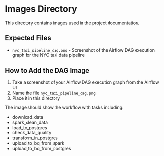 # Images Directory

This directory contains images used in the project documentation.

## Expected Files

- `nyc_taxi_pipeline_dag.png` - Screenshot of the Airflow DAG execution graph for the NYC taxi data pipeline

## How to Add the DAG Image

1. Take a screenshot of your Airflow DAG execution graph from the Airflow UI
2. Name the file `nyc_taxi_pipeline_dag.png`
3. Place it in this directory

The image should show the workflow with tasks including:
- download_data
- spark_clean_data
- load_to_postgres
- check_data_quality
- transform_in_postgres
- upload_to_bq_from_spark
- upload_to_bq_from_postgres 